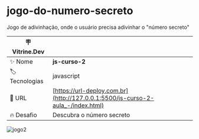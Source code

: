 # jogo-do-numero-secreto
Jogo de adivinhação, onde o usuário precisa adivinhar o "número secreto"

| :placard: Vitrine.Dev |     |
| -------------  | --- |
| :sparkles: Nome        | **js-curso-2**
| :label: Tecnologias | javascript
| :rocket: URL         | [https://url-deploy.com.br](http://127.0.0.1:5500/js-curso-2-aula_-/index.html)
| :fire: Desafio     | Descubra o número secreto


<!-- Inserir imagem com a #vitrinedev ao final do link -->
![jogo2](https://github.com/duca27/jogo-do-numero-secreto/assets/152569671/b1178f48-1487-4bce-8430-93f9bda3ee35)
